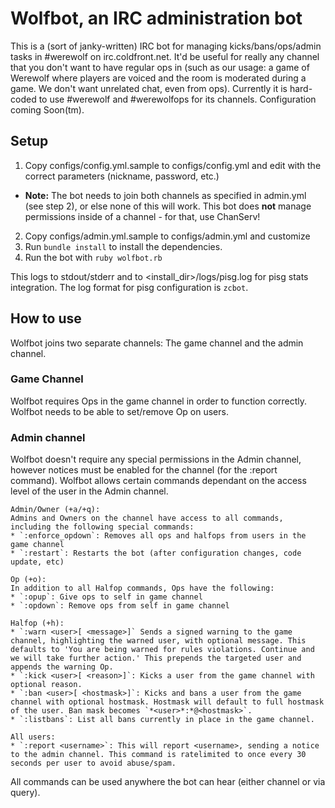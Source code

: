 # Wolfbot, an IRC administration bot

This is a (sort of janky-written) IRC bot for managing kicks/bans/ops/admin tasks in #werewolf on irc.coldfront.net. It'd be useful for really any channel that you don't want to have regular ops in (such as our usage: a game of Werewolf where players are voiced and the room is moderated during a game. We don't want unrelated chat, even from ops). Currently it is hard-coded to use #werewolf and #werewolfops for its channels. Configuration coming Soon(tm).

## Setup
1. Copy configs/config.yml.sample to configs/config.yml and edit with the correct parameters (nickname, password, etc.)
  - **Note:** The bot needs to join both channels as specified in admin.yml (see step 2), or else none of this will work. This bot does **not** manage permissions inside of a channel - for that, use ChanServ!
2. Copy configs/admin.yml.sample to configs/admin.yml and customize
2. Run `bundle install` to install the dependencies.
3. Run the bot with `ruby wolfbot.rb`

This logs to stdout/stderr and to \<install_dir\>/logs/pisg.log for pisg stats integration. The log format for pisg configuration is `zcbot`.

## How to use
Wolfbot joins two separate channels: The game channel and the admin channel.

### Game Channel
Wolfbot requires Ops in the game channel in order to function correctly. Wolfbot needs to be able to set/remove Op on users.

### Admin channel
Wolfbot doesn't require any special permissions in the Admin channel, however notices must be enabled for the channel (for the :report command). Wolfbot allows certain commands dependant on the access level of the user in the Admin channel.

    Admin/Owner (+a/+q):
    Admins and Owners on the channel have access to all commands, including the following special commands:
    * `:enforce_opdown`: Removes all ops and halfops from users in the game channel
    * `:restart`: Restarts the bot (after configuration changes, code update, etc)

    Op (+o):
    In addition to all Halfop commands, Ops have the following:
    * `:opup`: Give ops to self in game channel
    * `:opdown`: Remove ops from self in game channel

    Halfop (+h):
    * `:warn <user>[ <message>]` Sends a signed warning to the game channel, highlighting the warned user, with optional message. This defaults to 'You are being warned for rules violations. Continue and we will take further action.' This prepends the targeted user and appends the warning Op.
    * `:kick <user>[ <reason>]`: Kicks a user from the game channel with optional reason.
    * `:ban <user>[ <hostmask>]`: Kicks and bans a user from the game channel with optional hostmask. Hostmask will default to full hostmask of the user. Ban mask becomes `*<user>*:*@<hostmask>`.
    * `:listbans`: List all bans currently in place in the game channel.

    All users:
    * `:report <username>`: This will report <username>, sending a notice to the admin channel. This command is ratelimited to once every 30 seconds per user to avoid abuse/spam.

All commands can be used anywhere the bot can hear (either channel or via query).